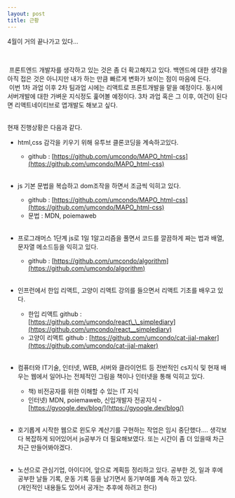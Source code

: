 ```yaml
---
layout: post
title: 근황
---
```


4월이 거의 끝나가고 있다...

<br>

<p>&nbsp;프론트엔드 개발자를 생각하고 있는 것은 좀 더 확고해지고 있다.
백엔드에 대한 생각을 아직 접은 것은 아니지만 내가 하는 만큼 빠르게 변화가 보이는 점이 마음에 든다.
<br>&nbsp;이번 1차 과업 이후 2차 팀과업 시에는 리액트로 프론트개발을 맡을 예정이다.  동시에 서버개발에 대한 가벼운 지식정도 훑어볼 예정이다.
3차 과업 혹은 그 이후, 여건이 된다면 리액트네이티브로 앱개발도 해보고 싶다.</p>
<br>
현재 진행상황은 다음과 같다.

- html,css 감각을 키우기 위해 유투브 클론코딩을 계속하고있다.

  - github : [https://github.com/umcondo/MAPO_html-css](https://github.com/umcondo/MAPO_html-css)<br> <br>

- js 기본 문법을 복습하고 dom조작을 하면서 조금씩 익히고 있다.

  - github : [https://github.com/umcondo/MAPO_html-css](https://github.com/umcondo/MAPO_html-css)
  - 문법 : MDN, poiemaweb<br> <br>

- 프로그래머스 1단계 js로 1일 1알고리즘을 풀면서 코드를 깔끔하게 짜는 법과 배열, 문자열 메소드등을 익히고 있다.

  - github : [https://github.com/umcondo/algorithm](https://github.com/umcondo/algorithm)<br> <br>

- 인프런에서 한입 리액트, 고양이 리액트 강의를 들으면서 리액트 기초를 배우고 있다.

  - 한입 리액트 github : [https://github.com/umcondo/react\_\_simplediary](https://github.com/umcondo/react__simplediary)
  - 고양이 리액트 github : [https://github.com/umcondo/cat-jjal-maker](https://github.com/umcondo/cat-jjal-maker)<br> <br>

- 컴퓨터와 IT기술, 인터넷, WEB, 서버와 클라이언트 등 전반적인 cs지식 및 현재 배우는 웹에서 일어나는 전체적인 그림을 책이나 인터넷을 통해 익히고 있다.

  - 책) 비전공자를 위한 이해할 수 있는 IT 지식
  - 인터넷) MDN, poiemaweb, 신입개발자 전공지식 - [https://gyoogle.dev/blog/](https://gyoogle.dev/blog/)<br> <br>

- 호기롭게 시작한 웹으로 윈도우 계산기를 구현하는 작업은 임시 중단했다.... 생각보다 복잡하게 되어있어서 js공부가 더 필요해보였다.
  또는 시간이 좀 더 있을때 차근차근 만들어봐야겠다.<br> <br>

- 노션으로 관심기업, 아이디어, 앞으로 계획등 정리하고 있다. 공부한 것, 일과 후에 공부한 날들 기록, 운동 기록 등을 남기면서 동기부여를 계속 하고 있다.
  <br> (개인적인 내용들도 있어서 공개는 추후에 하려고 한다)
